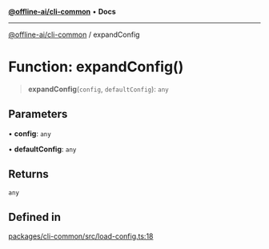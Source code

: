 [**@offline-ai/cli-common**](../README.md) • **Docs**

***

[@offline-ai/cli-common](../globals.md) / expandConfig

# Function: expandConfig()

> **expandConfig**(`config`, `defaultConfig`): `any`

## Parameters

• **config**: `any`

• **defaultConfig**: `any`

## Returns

`any`

## Defined in

[packages/cli-common/src/load-config.ts:18](https://github.com/offline-ai/cli-common.js/blob/3cba9345434fb2e5ce573f02749f35e042b2256a/src/load-config.ts#L18)
